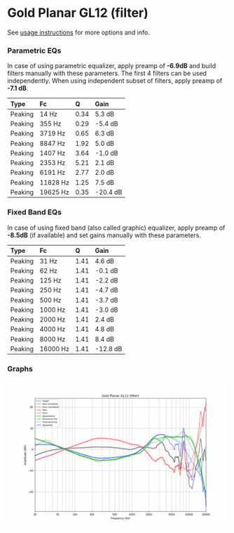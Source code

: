 # Gold Planar GL12 (filter)
See [usage instructions](https://github.com/jaakkopasanen/AutoEq#usage) for more options and info.

### Parametric EQs
In case of using parametric equalizer, apply preamp of **-6.9dB** and build filters manually
with these parameters. The first 4 filters can be used independently.
When using independent subset of filters, apply preamp of **-7.1 dB**.

| Type    | Fc       |    Q | Gain     |
|:--------|:---------|:-----|:---------|
| Peaking | 14 Hz    | 0.34 | 5.3 dB   |
| Peaking | 355 Hz   | 0.29 | -5.4 dB  |
| Peaking | 3719 Hz  | 0.65 | 6.3 dB   |
| Peaking | 8847 Hz  | 1.92 | 5.0 dB   |
| Peaking | 1407 Hz  | 3.64 | -1.0 dB  |
| Peaking | 2353 Hz  | 5.21 | 2.1 dB   |
| Peaking | 6191 Hz  | 2.77 | 2.0 dB   |
| Peaking | 11828 Hz | 1.25 | 7.5 dB   |
| Peaking | 19625 Hz | 0.35 | -20.4 dB |

### Fixed Band EQs
In case of using fixed band (also called graphic) equalizer, apply preamp of **-8.5dB**
(if available) and set gains manually with these parameters.

| Type    | Fc       |    Q | Gain     |
|:--------|:---------|:-----|:---------|
| Peaking | 31 Hz    | 1.41 | 4.6 dB   |
| Peaking | 62 Hz    | 1.41 | -0.1 dB  |
| Peaking | 125 Hz   | 1.41 | -2.2 dB  |
| Peaking | 250 Hz   | 1.41 | -4.7 dB  |
| Peaking | 500 Hz   | 1.41 | -3.7 dB  |
| Peaking | 1000 Hz  | 1.41 | -3.0 dB  |
| Peaking | 2000 Hz  | 1.41 | 2.4 dB   |
| Peaking | 4000 Hz  | 1.41 | 4.8 dB   |
| Peaking | 8000 Hz  | 1.41 | 8.4 dB   |
| Peaking | 16000 Hz | 1.41 | -12.8 dB |

### Graphs
![](./Gold%20Planar%20GL12%20(filter).png)